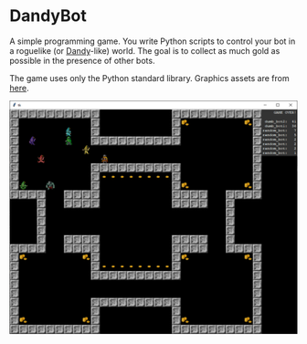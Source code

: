 # DandyBot

А simple programming game. You write Python scripts to control your bot in a roguelike (or [Dandy](https://en.wikipedia.org/wiki/Dandy_(video_game))-like) world. The goal is to collect as much gold as possible in the presence of other bots.

The game uses only the Python standard library. Graphics assets are from [here](https://opengameart.org/content/dungeon-crawl-32x32-tiles-supplemental).

![screenshot](screenshot.png)
